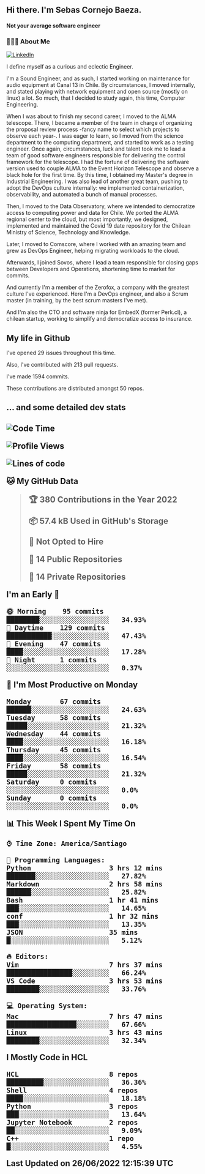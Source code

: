 <h2> Hi there.  I'm Sebas Cornejo Baeza.</h2>
<h4> Not your average software engineer</h4>
<h3> 👨🏻‍💻 About Me </h3>
<a href="http://linkedin.com/in/sebastian-cornejo-baeza/"><img alt="LinkedIn" src="https://img.shields.io/badge/Sebas%20Cornejo%20-informational?style=appveyor&logo=linkedin"></a>


I define myself as a curious and eclectic Engineer.

I'm a Sound Engineer, and as such, I started working on maintenance for audio equipment at Canal 13 in Chile.
By circumstances, I moved internally, and stated playing with network equipment and open source (mostly on linux) 
a lot. So much, that I decided to study again, this time, Computer Engineering.

When I was about to finish my second career, I moved to the ALMA telescope. There, I became a member of the team
in charge of organizing the proposal review process -fancy name to select which projects to observe each year-. 
I was eager to learn, so I moved from the science department to the computing department, and started to work as 
a testing engineer. Once again, circumstances, luck and talent took me to lead a team of good software engineers 
responsible for delivering the control framework for the telescope. I had the fortune of delivering the software
version used to couple ALMA to the Event Horizon Telescope and observe a black hole for the first time.
By this time, I obtained my Master's degree in Industrial Engineering.
I was also lead of another great team, pushing to adopt the DevOps culture internally: we implemented containerization, observability, and automated a bunch of manual processes.

Then, I moved to the Data Observatory, where we intended to democratize access to computing power
and data for Chile. We ported the ALMA regional center to the cloud, but most importantly, we designed, implemented
and maintained the Covid 19 date repository for the Chilean Ministry of Science, Technology and Knowledge.

Later, I moved to Comscore, where I worked with an amazing team and grew as DevOps Engineer, helping migrating workloads to the cloud.

Afterwards, I joined Sovos, where I lead a team responsible for closing gaps between Developers and Operations, shortening time to market for commits.

And currently I'm a member of the Zerofox, a company with the greatest culture I've experienced. Here I'm a DevOps
engineer, and also a Scrum master (in training, by the best scrum masters I've met).
 
And I'm also the CTO and software ninja for EmbedX (former Perk.cl), a chilean startup, working to simplify and democratize access to insurance.

<h2> My life in Github </h2>

I've opened 29 issues throughout this time.

Also, I've contributed with 213 pull requests.

I've made 1594 commits.

These contributions are distributed amongst 50 repos.

<h2>... and some detailed dev stats<h2>

<!--START_SECTION:waka-->
![Code Time](http://img.shields.io/badge/Code%20Time-48%20hrs%2044%20mins-blue)

![Profile Views](http://img.shields.io/badge/Profile%20Views-3-blue)

![Lines of code](https://img.shields.io/badge/From%20Hello%20World%20I%27ve%20Written-604%20Thousand%20lines%20of%20code-blue)

**🐱 My GitHub Data** 

> 🏆 380 Contributions in the Year 2022
 > 
> 📦 57.4 kB Used in GitHub's Storage 
 > 
> 🚫 Not Opted to Hire
 > 
> 📜 14 Public Repositories 
 > 
> 🔑 14 Private Repositories  
 > 
**I'm an Early 🐤** 

```text
🌞 Morning    95 commits     ████████░░░░░░░░░░░░░░░░░   34.93% 
🌆 Daytime    129 commits    ███████████░░░░░░░░░░░░░░   47.43% 
🌃 Evening    47 commits     ████░░░░░░░░░░░░░░░░░░░░░   17.28% 
🌙 Night      1 commits      ░░░░░░░░░░░░░░░░░░░░░░░░░   0.37%

```
📅 **I'm Most Productive on Monday** 

```text
Monday       67 commits     ██████░░░░░░░░░░░░░░░░░░░   24.63% 
Tuesday      58 commits     █████░░░░░░░░░░░░░░░░░░░░   21.32% 
Wednesday    44 commits     ████░░░░░░░░░░░░░░░░░░░░░   16.18% 
Thursday     45 commits     ████░░░░░░░░░░░░░░░░░░░░░   16.54% 
Friday       58 commits     █████░░░░░░░░░░░░░░░░░░░░   21.32% 
Saturday     0 commits      ░░░░░░░░░░░░░░░░░░░░░░░░░   0.0% 
Sunday       0 commits      ░░░░░░░░░░░░░░░░░░░░░░░░░   0.0%

```


📊 **This Week I Spent My Time On** 

```text
⌚︎ Time Zone: America/Santiago

💬 Programming Languages: 
Python                   3 hrs 12 mins       ███████░░░░░░░░░░░░░░░░░░   27.82% 
Markdown                 2 hrs 58 mins       ██████░░░░░░░░░░░░░░░░░░░   25.82% 
Bash                     1 hr 41 mins        ███░░░░░░░░░░░░░░░░░░░░░░   14.65% 
conf                     1 hr 32 mins        ███░░░░░░░░░░░░░░░░░░░░░░   13.35% 
JSON                     35 mins             █░░░░░░░░░░░░░░░░░░░░░░░░   5.12%

🔥 Editors: 
Vim                      7 hrs 37 mins       ████████████████░░░░░░░░░   66.24% 
VS Code                  3 hrs 53 mins       ████████░░░░░░░░░░░░░░░░░   33.76%

💻 Operating System: 
Mac                      7 hrs 47 mins       █████████████████░░░░░░░░   67.66% 
Linux                    3 hrs 43 mins       ████████░░░░░░░░░░░░░░░░░   32.34%

```

**I Mostly Code in HCL** 

```text
HCL                      8 repos             █████████░░░░░░░░░░░░░░░░   36.36% 
Shell                    4 repos             ████░░░░░░░░░░░░░░░░░░░░░   18.18% 
Python                   3 repos             ███░░░░░░░░░░░░░░░░░░░░░░   13.64% 
Jupyter Notebook         2 repos             ██░░░░░░░░░░░░░░░░░░░░░░░   9.09% 
C++                      1 repo              █░░░░░░░░░░░░░░░░░░░░░░░░   4.55%

```



 Last Updated on 26/06/2022 12:15:39 UTC
<!--END_SECTION:waka-->
